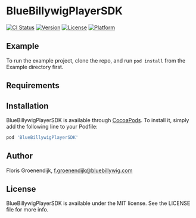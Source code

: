 # BlueBillywigPlayerSDK

[![CI Status](https://img.shields.io/travis/weirdall/BlueBillywigPlayerSDK.svg?style=flat)](https://travis-ci.org/weirdall/BlueBillywigPlayerSDK)
[![Version](https://img.shields.io/cocoapods/v/BlueBillywigPlayerSDK.svg?style=flat)](https://cocoapods.org/pods/BlueBillywigPlayerSDK)
[![License](https://img.shields.io/cocoapods/l/BlueBillywigPlayerSDK.svg?style=flat)](https://cocoapods.org/pods/BlueBillywigPlayerSDK)
[![Platform](https://img.shields.io/cocoapods/p/BlueBillywigPlayerSDK.svg?style=flat)](https://cocoapods.org/pods/BlueBillywigPlayerSDK)

## Example

To run the example project, clone the repo, and run `pod install` from the Example directory first.

## Requirements

## Installation

BlueBillywigPlayerSDK is available through [CocoaPods](https://cocoapods.org). To install
it, simply add the following line to your Podfile:

```ruby
pod 'BlueBillywigPlayerSDK'
```

## Author

Floris Groenendijk, f.groenendijk@bluebillywig.com

## License

BlueBillywigPlayerSDK is available under the MIT license. See the LICENSE file for more info.
